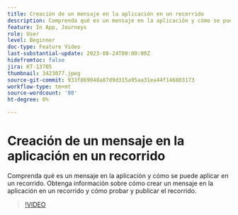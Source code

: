 ```yaml
---
title: Creación de un mensaje en la aplicación en un recorrido
description: Comprenda qué es un mensaje en la aplicación y cómo se puede aplicar en un recorrido. Obtenga información sobre cómo crear un mensaje en la aplicación en un recorrido y cómo probar y publicar el recorrido.
feature: In App, Journeys
role: User
level: Beginner
doc-type: Feature Video
last-substantial-update: 2023-08-24T00:00:00Z
hidefromtoc: false
jira: KT-13705
thumbnail: 3423077.jpeg
source-git-commit: 933f869048a87d9d315a95aa31ea44f146803173
workflow-type: tm+mt
source-wordcount: '80'
ht-degree: 0%

---
```



# Creación de un mensaje en la aplicación en un recorrido

Comprenda qué es un mensaje en la aplicación y cómo se puede aplicar en un recorrido. Obtenga información sobre cómo crear un mensaje en la aplicación en un recorrido y cómo probar y publicar el recorrido.

>[!VIDEO](https://video.tv.adobe.com/v/3423077/?learn=on)
